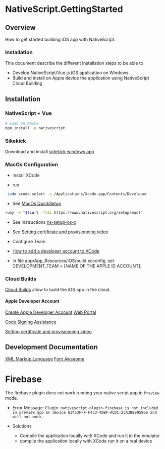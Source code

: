 # NativeScript.GettingStarted


## Overview

How to get started building iOS app with NativeScript.

### Installation
This document describe the different installation steps to be able to
- Develop NativeScript/Vue.js iOS application on Windows
- Build and install on Apple device the application using NativeScript Cloud Building

## Installation

### NativeScript + Vue

```bash
# sudo on macos
npm install -g nativescript
```

### Sikekick

Download and install [sidekick windows app](https://www.nativescript.org/nativescript-sidekick).

### MacOs Configuration
- Install XCode
 * run 
 ```bash
  sudo xcode-select -s /Applications/Xcode.app/Contents/Developer
  ```
- See [MacOs QuickSetup](https://docs.nativescript.org/start/quick-setup)
 ```bash
 ruby -e "$(curl -fsSL https://www.nativescript.org/setup/mac)"
 ```
 
- See instructions [ns-setup-os-x](https://docs.nativescript.org/start/ns-setup-os-x)

- See [Setting certificate and provisionning video](https://www.youtube.com/watch?v=5gKuR2UCOnM)

- Configure Team:
 - [How to add a developer account to XCode](https://jameshfisher.com/2017/03/03/add-developer-account-to-xcode/)
 - In file app/App_Resources/iOS/build.xcconfig, set DEVELOPMENT_TEAM = [NAME OF THE APPLE ID ACCOUNT];

### Cloud Builds

[Cloud Builds](https://docs.nativescript.org/sidekick/user-guide/build-app/cloud-build)
allow to build the iOS app in the cloud.

#### Apple Developer Account
[Create Apple Developer Account](https://appleid.apple.com/account#!&page=create)
[Web Portal](https://iforgot.apple.com/appleid#!&section=appleid)

[Code Signing Assistance](https://docs.nativescript.org/sidekick/user-guide/code-signing/code-signing-for-ios/code-signing-assistance)

[Setting certificate and provisionning video](https://www.youtube.com/watch?v=5gKuR2UCOnM)

## Development Documentation

[XML Markup Language](https://docs.nativescript.org/ui/ns-ui-widgets/action-bar)
[Font Awseome](https://fontawesome.com/v3.2.1/cheatsheet/)


# Firebase

The firebase plugin does not work running your native script app in `Preview` mode.

- Error Message: `Plugin nativescript-plugin-firebase is not included in preview app on device 63453FFF-F433-4DBF-ACDC-23A3B8905966 and will not work.`

- Solutions
  * Compile the application locally with XCode and run it in the emulator
  * compile the application locally with XCode run it on a real device
  
